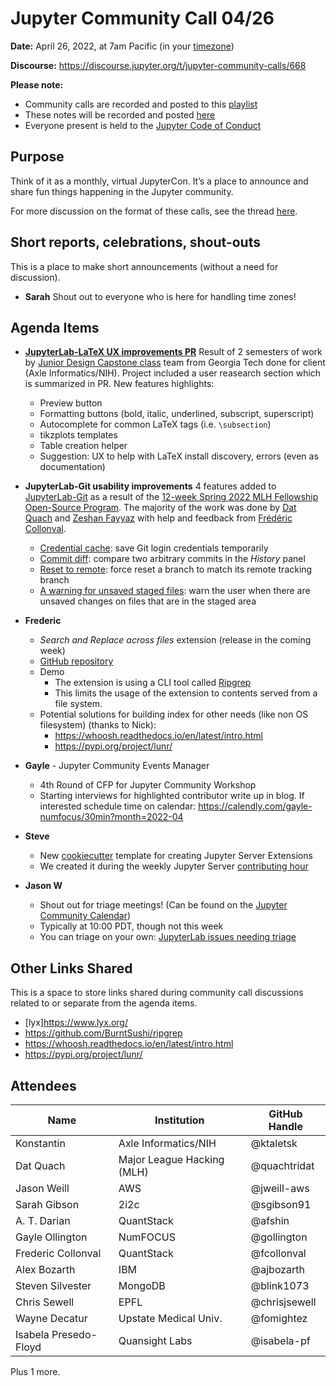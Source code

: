 # Jupyter Community Call 04/26

**Date:** April 26, 2022, at 7am Pacific (in your [timezone](https://arewemeetingyet.com/Los%20Angeles/2022-04-26/7:00/Jupyter%20Community%20Call))

**Discourse:** https://discourse.jupyter.org/t/jupyter-community-calls/668

**Please note:**
- Community calls are recorded and posted to this [playlist](https://www.youtube.com/playlist?list=PLUrHeD2K9Cmkoamm4NjLmvXC4Y6E1o8SP)
- These notes will be recorded and posted [here](https://jupyter.readthedocs.io/en/latest/community/community-call-notes/index.html)
- Everyone present is held to the [Jupyter Code of Conduct](https://jupyter.org/conduct)

## Purpose

Think of it as a monthly, virtual JupyterCon. It’s a place to announce and share fun things happening in the Jupyter community.

For more discussion on the format of these calls, see the thread [here](https://discourse.jupyter.org/t/reviving-the-all-jupyter-team-meetings/423).

## Short reports, celebrations, shout-outs

This is a place to make short announcements (without a need for discussion). 

* **Sarah** Shout out to everyone who is here for handling time zones!

## Agenda Items

* **[JupyterLab-LaTeX UX improvements PR](https://github.com/jupyterlab/jupyterlab-latex/pull/192)** Result of 2 semesters of work by [Junior Design Capstone class](https://techstyle.lmc.gatech.edu/cs-tech-comm-junior-design-sequence/) team from Georgia Tech done for client (Axle Informatics/NIH). Project included a user reasearch section which is summarized in PR. New features highlights:
    * Preview button
    * Formatting buttons (bold, italic, underlined, subscript, superscript)
    * Autocomplete for common LaTeX tags (i.e. `\subsection`)
    * tikzplots templates
    * Table creation helper
    * Suggestion: UX to help with LaTeX install discovery, errors (even as documentation)

* **JupyterLab-Git usability improvements** 4 features added to [JupyterLab-Git](https://github.com/jupyterlab/jupyterlab-git) as a result of the [12-week Spring 2022 MLH Fellowship Open-Source Program](https://fellowship.mlh.io/programs/open-source). The majority of the work was done by [Dat Quach](https://github.com/quachtridat) and [Zeshan Fayyaz](https://github.com/ZeshanFayyaz) with help and feedback from [Frédéric Collonval](https://github.com/fcollonval).
    * [Credential cache](https://github.com/jupyterlab/jupyterlab-git/pull/1099): save Git login credentials temporarily
    * [Commit diff](https://github.com/jupyterlab/jupyterlab-git/pull/1108): compare two arbitrary commits in the *History* panel
    * [Reset to remote](https://github.com/jupyterlab/jupyterlab-git/pull/1087): force reset a branch to match its remote tracking branch
    * [A warning for unsaved staged files](https://github.com/jupyterlab/jupyterlab-git/pull/1075): warn the user when there are unsaved changes on files that are in the staged area

* **Frederic**
    * _Search and Replace across files_ extension (release in the coming week)
    * [GitHub repository](https://github.com/jupyterlab-contrib/search-replace)
    * Demo
        * The extension is using a CLI tool called [Ripgrep](https://github.com/BurntSushi/ripgrep)
        * This limits the usage of the extension to contents served from a file system.
    * Potential solutions for building index for other needs (like non OS filesystem) (thanks to Nick):
        * https://whoosh.readthedocs.io/en/latest/intro.html
        * https://pypi.org/project/lunr/
    
* **Gayle** - Jupyter Community Events Manager
    * 4th Round of CFP for Jupyter Community Workshop
    * Starting interviews for highlighted contributor write up in blog. If interested schedule time on calendar: https://calendly.com/gayle-numfocus/30min?month=2022-04
    
* **Steve**
    * New [cookiecutter](https://github.com/jupyter-server/extension-cookiecutter) template for creating Jupyter Server Extensions
    * We created it during the weekly Jupyter Server [contributing hour](https://github.com/jupyter-server/team-compass/issues/22)

* **Jason W**
    * Shout out for triage meetings! (Can be found on the [Jupyter Community Calendar](https://docs.jupyter.org/en/latest/community/content-community.html#jupyter-community-meetings))
    * Typically at 10:00 PDT, though not this week
    * You can triage on your own: [JupyterLab issues needing triage](https://github.com/jupyterlab/jupyterlab/labels/status%3ANeeds%20Triage)

## Other Links Shared

This is a space to store links shared during community call discussions related to or separate from the agenda items.

- [lyx]https://www.lyx.org/
- https://github.com/BurntSushi/ripgrep
- https://whoosh.readthedocs.io/en/latest/intro.html
- https://pypi.org/project/lunr/

## Attendees 

|   Name     |           Institution     | GitHub Handle|
|------------|---------------------------|--------------|
| Konstantin |Axle Informatics/NIH       | @ktaletsk |
| Dat Quach  | Major League Hacking (MLH) | @quachtridat |
| Jason Weill | AWS | @jweill-aws |
| Sarah Gibson | 2i2c     | @sgibson91 |
| A. T. Darian | QuantStack | @afshin | 
| Gayle Ollington|NumFOCUS|@gollington         |            | 
| Frederic Collonval | QuantStack | @fcollonval
| Alex Bozarth | IBM | @ajbozarth |
| Steven Silvester | MongoDB | @blink1073 |
| Chris Sewell           |      EPFL       | @chrisjsewell
| Wayne Decatur | Upstate Medical Univ. | @fomightez 
| Isabela Presedo-Floyd | Quansight Labs | @isabela-pf |

Plus 1 more.